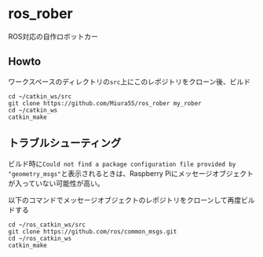 # ros_rober
ROS対応の自作ロボットカー

## Howto
ワークスペースのディレクトリの`src`上にこのレポジトリをクローン後、ビルド

```
cd ~/catkin_ws/src
git clone https://github.com/Miura55/ros_rober my_rober
cd ~/catkin_ws
catkin_make
```
## トラブルシューティング
ビルド時に`Could not find a package configuration file provided by "geometry_msgs"`と表示されるときは、Raspberry Piにメッセージオブジェクトが入っていない可能性が高い。

以下のコマンドでメッセージオブジェクトのレポジトリをクローンして再度ビルドする

```
cd ~/ros_catkin_ws/src
git clone https://github.com/ros/common_msgs.git
cd ~/ros_catkin_ws
catkin_make
```
